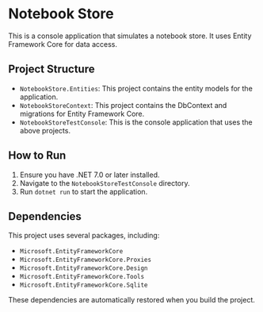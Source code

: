 # Notebook Store

This is a console application that simulates a notebook store. It uses Entity Framework Core for data access.

## Project Structure

-   `NotebookStore.Entities`: This project contains the entity models for the application.
-   `NotebookStoreContext`: This project contains the DbContext and migrations for Entity Framework Core.
-   `NotebookStoreTestConsole`: This is the console application that uses the above projects.

## How to Run

1. Ensure you have .NET 7.0 or later installed.
2. Navigate to the `NotebookStoreTestConsole` directory.
3. Run `dotnet run` to start the application.

## Dependencies

This project uses several packages, including:

-   `Microsoft.EntityFrameworkCore`
-   `Microsoft.EntityFrameworkCore.Proxies`
-   `Microsoft.EntityFrameworkCore.Design`
-   `Microsoft.EntityFrameworkCore.Tools`
-   `Microsoft.EntityFrameworkCore.Sqlite`

These dependencies are automatically restored when you build the project.
